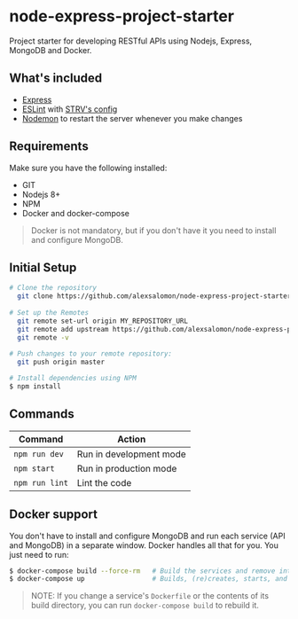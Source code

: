 # node-express-project-starter

Project starter for developing RESTful APIs using Nodejs, Express, MongoDB and Docker.

## What's included

- [Express](https://expressjs.com/)
- [ESLint](https://eslint.org/) with [STRV's config](https://github.com/strvcom/eslint-config-javascript)
- [Nodemon](https://github.com/remy/nodemon) to restart the server whenever you make changes

## Requirements
Make sure you have the following installed:
- GIT
- Nodejs 8+
- NPM
- Docker and docker-compose

> Docker is not mandatory, but if you don't have it you need to install and configure MongoDB.

## Initial Setup

```sh
# Clone the repository
  git clone https://github.com/alexsalomon/node-express-project-starter [PROJECT-NAME] && cd [PROJECT-NAME]
  
# Set up the Remotes
  git remote set-url origin MY_REPOSITORY_URL
  git remote add upstream https://github.com/alexsalomon/node-express-project-starter
  git remote -v
  
# Push changes to your remote repository:
  git push origin master

# Install dependencies using NPM
$ npm install
```

## Commands
Command             | Action                   |
--------------------|--------------------------|
`npm run dev`       | Run in development mode  |
`npm start`         | Run in production mode   |
`npm run lint`      | Lint the code            |

## Docker support

You don't have to install and configure MongoDB and run each service (API and MongoDB) in a separate window. Docker handles all that for you. You just need to run:

```sh
$ docker-compose build --force-rm   # Build the services and remove intermediate containers
$ docker-compose up                 # Builds, (re)creates, starts, and attaches to containers for a service.
```

> NOTE: If you change a service's `Dockerfile` or the contents of its build directory, you can run `docker-compose build` to rebuild it.
